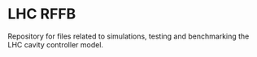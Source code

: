 # LHC RFFB
Repository for files related to simulations, testing and benchmarking the LHC cavity controller model.
